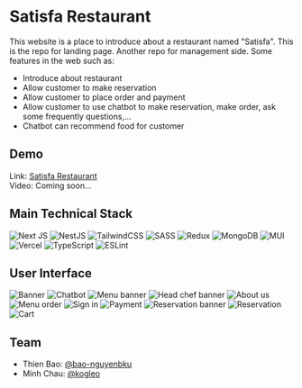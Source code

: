 # Satisfa Restaurant
This website is a place to introduce about a restaurant named "Satisfa". This is the repo for landing page. Another repo for management side. Some features in the web such as:
- Introduce about restaurant
- Allow customer to make reservation
- Allow customer to place order and payment
- Allow customer to use chatbot to make reservation, make order, ask some frequently questions,...
- Chatbot can recommend food for customer
## Demo
Link: [Satisfa Restaurant](https://satisfa.vercel.app)  
Video: Coming soon...
## Main Technical Stack
![Next JS](https://img.shields.io/badge/Next-black?style=for-the-badge&logo=next.js&logoColor=white)
![NestJS](https://img.shields.io/badge/nestjs-%23E0234E.svg?style=for-the-badge&logo=nestjs&logoColor=white)
![TailwindCSS](https://img.shields.io/badge/tailwindcss-%2338B2AC.svg?style=for-the-badge&logo=tailwind-css&logoColor=white)
![SASS](https://img.shields.io/badge/SASS-hotpink.svg?style=for-the-badge&logo=SASS&logoColor=white)
![Redux](https://img.shields.io/badge/redux-%23593d88.svg?style=for-the-badge&logo=redux&logoColor=white)
![MongoDB](https://img.shields.io/badge/MongoDB-%234ea94b.svg?style=for-the-badge&logo=mongodb&logoColor=white)
![MUI](https://img.shields.io/badge/MUI-%230081CB.svg?style=for-the-badge&logo=mui&logoColor=white)
![Vercel](https://img.shields.io/badge/vercel-%23000000.svg?style=for-the-badge&logo=vercel&logoColor=white)
![TypeScript](https://img.shields.io/badge/typescript-%23007ACC.svg?style=for-the-badge&logo=typescript&logoColor=white)
![ESLint](https://img.shields.io/badge/ESLint-4B3263?style=for-the-badge&logo=eslint&logoColor=white)

## User Interface
![Banner](screenshot/1.png)
![Chatbot](screenshot/2.png)
![Menu banner](screenshot/3.png)
![Head chef banner](screenshot/4.png)
![About us](screenshot/6.png)
![Menu order](screenshot/7.png)
![Sign in](screenshot/8.png)
![Payment](screenshot/9.png)
![Reservation banner](screenshot/10.png)
![Reservation](screenshot/11.png)
![Cart](screenshot/12.png)

## Team
- Thien Bao: [@bao-nguyenbku](https://github.com/bao-nguyenbku)  
- Minh Chau: [@kogleo](https://github.com/kogleo)